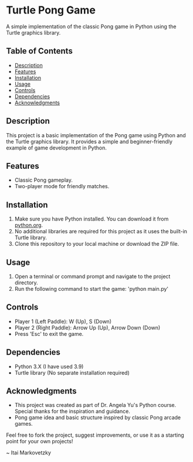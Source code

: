 # Turtle Pong Game

A simple implementation of the classic Pong game in Python using the Turtle graphics library.

## Table of Contents
- [Description](#description)
- [Features](#features)
- [Installation](#installation)
- [Usage](#usage)
- [Controls](#controls)
- [Dependencies](#dependencies)
- [Acknowledgments](#acknowledgments)

## Description
This project is a basic implementation of the Pong game using Python and the Turtle graphics library. It provides a simple and beginner-friendly example of game development in Python.

## Features
- Classic Pong gameplay.
- Two-player mode for friendly matches.

## Installation
1. Make sure you have Python installed. You can download it from [python.org](https://www.python.org/).
2. No additional libraries are required for this project as it uses the built-in Turtle library.
3. Clone this repository to your local machine or download the ZIP file.

## Usage
1. Open a terminal or command prompt and navigate to the project directory.
2. Run the following command to start the game: 'python main.py'

## Controls
- Player 1 (Left Paddle): W (Up), S (Down)
- Player 2 (Right Paddle): Arrow Up (Up), Arrow Down (Down)
- Press 'Esc' to exit the game.

## Dependencies
- Python 3.X (I have used 3.9)
- Turtle library (No separate installation required)

## Acknowledgments
- This project was created as part of Dr. Angela Yu's Python course. Special thanks for the inspiration and guidance.
- Pong game idea and basic structure inspired by classic Pong arcade games.

Feel free to fork the project, suggest improvements, or use it as a starting point for your own projects! 

~ Itai Markovetzky

